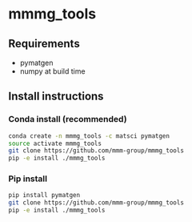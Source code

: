 # mmmg_tools

## Requirements
* pymatgen
* numpy at build time

## Install instructions
### Conda install (recommended)
```bash
conda create -n mmmg_tools -c matsci pymatgen
source activate mmmg_tools
git clone https://github.com/mmm-group/mmmg_tools
pip -e install ./mmmg_tools
```

### Pip install
```bash
pip install pymatgen 
git clone https://github.com/mmm-group/mmmg_tools
pip -e install ./mmmg_tools
```
